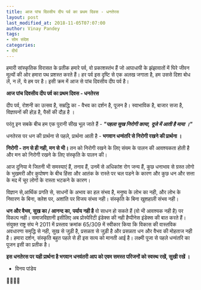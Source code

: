 ```yaml
---
title: आज पांच दिवसीय दीप पर्व का प्रथम दिवस - धनतेरस
layout: post
last_modified_at: 2018-11-05T07:07:00
author: Vinay Pandey
tags:
- सोम संदेश
categories:
- दीर्घ
---
```

हमारी सांस्कृतिक विरासत के प्रतीक हमारे पर्व, वो प्रकाशस्तंभ हैं जो आपाधापी के झंझावातों में घिरे जीवन मूल्यों की ओर हमारा पथ प्रशस्त करते हैं। हर पर्व इस दृष्टि से एक अलख जगाता है, हम उससे दिशा बोध लें, न लें, ये हम पर है। इसी क्रम में आज से पांच दिवसीय दीप पर्व है। 

 **आज पांच दिवसीय दीप पर्व का प्रथम दिवस - धनतेरस**

दीप पर्व, रोशनी का उत्सव है, सम्रद्धि का - वैभव का दर्शन है, पूजन है। स्वाभाविक है, बाजार सजा है, विज्ञापनों की होड़ है, पैसों की दौड़ है । 

परंतु इन सबके बीच हम एक पुरानी सीख भूल जाते हैं -
***"पहला सुख निरोगी काया,***
***दूजे में आती है माया ।"***

धनतेरस पर धन की प्रार्थना से पहले, प्रार्थना आती है - **भगवान धन्वंतरि से निरोगी रखने की प्रार्थना ।**

**निरोगी - तन से ही नही, मन से भी।** तन को निरोगी रखने के लिए संयम के पालन की आवश्यकता होती है और मन को निरोगी रखने के लिए संस्कृति के पालन की। 

आज दुनिया मे जितनी भी समस्याएं हैं, तनाव हैं, उनमें से अधिकांश रोग जन्य हैं, कुछ धनाभाव से ग्रस्त लोगो के भुखमरी और कुपोषण के बीच हिंसा और आतंक के रास्ते पर चल पडने के कारण और कुछ धन और सत्ता के मद में चूर लोगों के रास्ता भटकने के कारण।

विज्ञान से,आर्थिक प्रगति से, साधनों के अभाव का हल संभव है, मनुष्य के लोभ का नही, और लोभ के निवारण के बिना, क्लेश पर, अशांति पर विजय संभव नही। 
संस्कृति के बिना खुशहाली संभव नही।

**धन और वैभव, सुख का / आनन्द का, पर्याय नही है** वो साधन हो सकते हैं (वो भी आवश्यक नही है) पर विकल्प नही। समाजविज्ञानी इसीलिए अब प्रोस्पेरिटी इंडेक्स की नही हैप्पीनेस इंडेक्स की बात करते हैं। संयुक्त राष्ट्र संघ ने 2011 में प्रस्ताव क्रमांक 65/309 में स्वीकार किया कि विकास की वास्तविक अवधारणा समृद्धि से नही, सुख से जुड़ी है, प्रसन्नता से जुड़ी है और प्रसन्नता धन और वैभव की मोहताज नही है।  हमारा दर्शन, संस्कृति बहुत पहले से ही इस सत्य को मानती आई है। लक्ष्मी पूजा से पहले धन्वंतरि  का पूजन इसी का प्रतीक है। 

**इस धनतेरस पर यही प्रार्थना है भगवान धनवंतरी आप को एवम समस्त परिजनों को स्वस्थ रखें, सुखी रखें ।**

- विनय पांडेय

🙏🌷🌷🙏


